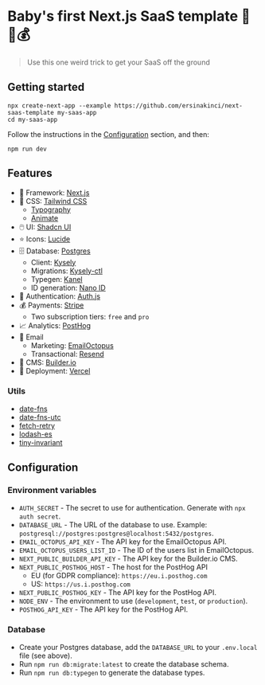 # Baby's first Next.js SaaS template 👶🍼💰

> Use this one weird trick to get your SaaS off the ground

## Getting started

```
npx create-next-app --example https://github.com/ersinakinci/next-saas-template my-saas-app
cd my-saas-app
```

Follow the instructions in the [Configuration](#configuration) section, and then:

```
npm run dev
```

## Features

- 🧱 Framework: [Next.js](https://nextjs.org)
- 🎨 CSS: [Tailwind CSS](https://tailwindcss.com)
  - [Typography](https://tailwindcss.com/docs/typography-plugin)
  - [Animate](https://tailwindcss.com/docs/animate-plugin)
- 🖱️ UI: [Shadcn UI](https://ui.shadcn.com)
- ⭐️ Icons: [Lucide](https://lucide.dev)
- 🗄️ Database: [Postgres](https://www.postgresql.org)
  - Client: [Kysely](https://kysely.dev)
  - Migrations: [Kysely-ctl](https://github.com/kysely-org/kysely-ctl)
  - Typegen: [Kanel](https://github.com/kysely-org/kanel)
  - ID generation: [Nano ID](https://github.com/ai/nanoid)
- 🔑 Authentication: [Auth.js](https://authjs.dev/)
- 💰 Payments: [Stripe](https://stripe.com)
  - Two subscription tiers: `free` and `pro`
- 📈 Analytics: [PostHog](https://posthog.com)
- 📧 Email
  - Marketing: [EmailOctopus](https://emailoctopus.com)
  - Transactional: [Resend](https://resend.com)
- 📄 CMS: [Builder.io](https://builder.io)
- 🚀 Deployment: [Vercel](https://vercel.com)

### Utils

- [date-fns](https://github.com/date-fns/date-fns)
- [date-fns-utc](https://github.com/date-fns/utc)
- [fetch-retry](https://github.com/sindresorhus/fetch-retry)
- [lodash-es](https://github.com/lodash/lodash)
- [tiny-invariant](https://github.com/alexreardon/tiny-invariant)

## Configuration

### Environment variables

- `AUTH_SECRET` - The secret to use for authentication. Generate with `npx auth secret`.
- `DATABASE_URL` - The URL of the database to use. Example: `postgresql://postgres:postgres@localhost:5432/postgres`.
- `EMAIL_OCTOPUS_API_KEY` - The API key for the EmailOctopus API.
- `EMAIL_OCTOPUS_USERS_LIST_ID` - The ID of the users list in EmailOctopus.
- `NEXT_PUBLIC_BUILDER_API_KEY` - The API key for the Builder.io CMS.
- `NEXT_PUBLIC_POSTHOG_HOST` - The host for the PostHog API
  - EU (for GDPR compliance): `https://eu.i.posthog.com`
  - US: `https://us.i.posthog.com`
- `NEXT_PUBLIC_POSTHOG_KEY` - The API key for the PostHog API.
- `NODE_ENV` - The environment to use (`development`, `test`, or `production`).
- `POSTHOG_API_KEY` - The API key for the PostHog API.

### Database

- Create your Postgres database, add the `DATABASE_URL` to your `.env.local` file (see above).
- Run `npm run db:migrate:latest` to create the database schema.
- Run `npm run db:typegen` to generate the database types.
